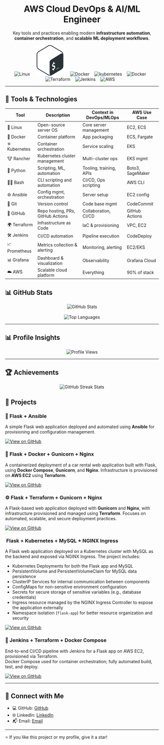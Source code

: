 <h1 align="center"> AWS Cloud DevOps & AI/ML Engineer </h1>

<p align="center">
  Key tools and practices enabling modern <strong>infrastructure automation</strong>, <strong>container orchestration</strong>, and <strong>scalable ML deployment workflows</strong>.
</p>


<p align="center">
  <img src="https://upload.wikimedia.org/wikipedia/commons/a/af/Tux.png" alt="Linux" width="100"/>
  &nbsp;&nbsp;
  <img src="https://raw.githubusercontent.com/devicons/devicon/master/icons/bash/bash-original.svg" alt="Bash" width="100"/>
  &nbsp;&nbsp;
  <img src="https://www.vectorlogo.zone/logos/docker/docker-official.svg" alt="Docker" width="100"/>
  &nbsp;&nbsp;
  <img src="https://upload.wikimedia.org/wikipedia/commons/thumb/3/39/Kubernetes_logo_without_workmark.svg/2109px-Kubernetes_logo_without_workmark.svg.png" alt="kubernetes" width="100"/>
   &nbsp;&nbsp;
  <img src="https://upload.wikimedia.org/wikipedia/commons/0/05/Ansible_Logo.png" alt="Docker" width="100"/>
  &nbsp;&nbsp;
  <img src="https://www.vectorlogo.zone/logos/terraformio/terraformio-icon.svg" alt="Terraform" width="100"/>
    &nbsp;&nbsp;
  <img src="https://upload.wikimedia.org/wikipedia/commons/thumb/e/e9/Jenkins_logo.svg/1200px-Jenkins_logo.svg.png" alt="Jenkins" width="100"/>
    &nbsp;&nbsp;
  <img src="https://upload.wikimedia.org/wikipedia/commons/5/5c/AWS_Simple_Icons_AWS_Cloud.svg" alt="AWS" width="150"/>
  &nbsp;&nbsp;
  





</p>

---


## 🧰 Tools & Technologies
<p align="center">

| Tool          | Description                       | Context in DevOps/MLOps | AWS Use Case     |
| ------------- | --------------------------------- | ----------------------- | ---------------- |
| 🐧 Linux      | Open-source server OS             | Core server management  | EC2, ECS         |
| 🐳 Docker     | Container platform                | App packaging           | ECS, Fargate     |
| ⎈ Kubernetes  | Container orchestration           | Service scaling         | EKS              |
| 🐮 Rancher    | Kubernetes cluster management     | Multi-cluster ops       | EKS mgmt         |
| 🐍 Python     | Scripting, ML, automation         | Tooling, training, APIs | Boto3, SageMaker |
| 🧑‍💻 Bash    | CLI scripting and automation      | CI/CD, Ops scripting    | AWS CLI          |
| ⚙️ Ansible    | Config mgmt, orchestration        | Server setup            | EC2 config       |
| 🔐 Git        | Version control                   | Code base mgmt          | CodeCommit       |
| 🧭 GitHub     | Repo hosting, PRs, GitHub Actions | Collaboration, CI/CD    | GitHub Actions   |
| 🌍 Terraform  | Infrastructure as Code            | IaC & provisioning      | VPC, EC2         |
| 🛠️ Jenkins   | CI/CD automation                  | Pipeline execution      | CodeDeploy       |
| 📈 Prometheus | Metrics collection & alerting     | Monitoring, alerting    | EC2/EKS          |
| 📊 Grafana    | Dashboard & visualization         | Observability           | Grafana Cloud    |
| ☁️ AWS        | Scalable cloud platform           | Everything              | 90% of stack     |

</p>

## 📊 GitHub Stats

<p align="center">
  <img src="https://github-readme-stats.vercel.app/api?username=R7Murat&show_icons=true&count_private=true&theme=tokyonight" alt="GitHub Stats" width="480"/>
  <br><br>
  <img src="https://github-readme-stats.vercel.app/api/top-langs/?username=R7Murat&layout=compact&theme=tokyonight" alt="Top Languages" width="300"/>
</p>


---

## 📊 Profile Insights

<p align="center">
  <img src="https://komarev.com/ghpvc/?username=R7Murat&label=Profile%20Views&color=blue&style=flat" alt="Profile Views"/>
</p>


---

## 🏆 Achievements
<p align="center">
  <img src="https://streak-stats.demolab.com?user=R7Murat&theme=radical&hide_border=true" alt="GitHub Streak Stats"/>
</p>


## 🚀 Projects

### 🔧 Flask + Ansible

A simple Flask web application deployed and automated using **Ansible** for provisioning and configuration management.

[![View on GitHub](https://img.shields.io/badge/View--on--GitHub-blue?style=for-the-badge&logo=github)](https://github.com/R7Murat/Flask_Application_with_Ansible.git)



### 🐳 Flask + Docker + Gunicorn + Nginx

A containerized deployment of a car rental web application built with Flask, using **Docker Compose**, **Gunicorn**, and **Nginx**. Infrastructure is provisioned on **AWS EC2** using **Terraform**.

[![View on GitHub](https://img.shields.io/badge/View--on--GitHub-blue?style=for-the-badge&logo=github)](https://github.com/R7Murat/Flask-Application-with-Docker.git)



### ⚙️ Flask + Terraform + Gunicorn + Nginx

A Flask-based web application deployed with **Gunicorn** and **Nginx**, with infrastructure provisioned and managed using **Terraform**. Focuses on automated, scalable, and secure deployment practices.
  
[![View on GitHub](https://img.shields.io/badge/View--on--GitHub-blue?style=for-the-badge&logo=github)](https://github.com/R7Murat/Techpro-Rental-Car.git)



### ​​ Flask + Kubernetes + MySQL + NGINX Ingress

A Flask web application deployed on a Kubernetes cluster with MySQL as the backend and exposed via NGINX Ingress. The project includes:

- Kubernetes Deployments for both the Flask app and MySQL  
- PersistentVolume and PersistentVolumeClaim for MySQL data persistence  
- ClusterIP Services for internal communication between components  
- ConfigMaps for non-sensitive environment configuration  
- Secrets for secure storage of sensitive variables (e.g., database credentials)  
- Ingress resource managed by the NGINX Ingress Controller to expose the application externally  
- Namespace isolation (`flask-app`) for better resource organization and security  

[![View on GitHub](https://img.shields.io/badge/View--on--GitHub-blue?style=for-the-badge&logo=github)](https://github.com/R7Murat/Kubernates-Rental-Car.git)



### 🧩 Jenkins + Terraform + Docker Compose  
End-to-end CI/CD pipeline with Jenkins for a Flask app on AWS EC2, provisioned via Terraform.  
Docker Compose used for container orchestration; fully automated build, test, and deploy.  

[![View on GitHub](https://img.shields.io/badge/VIEW--ON--GITHUB-007ACC?style=for-the-badge&logo=github&logoColor=white)](https://github.com/R7Murat/Jenkins-Pipeline-Techpro-Rental-Car-Project.git)






---


## 🔗 Connect with Me

- 💻 GitHub: [GitHub](https://github.com/R7Murat)
- 🌐 LinkedIn: [LinkedIn](https://www.linkedin.com/in/murat-a-7236441b)
- 📬 Email: [Email](mailto:arseven.murat@gmail.com)
---

⭐️ If you like this project or my profile, give it a star!  






